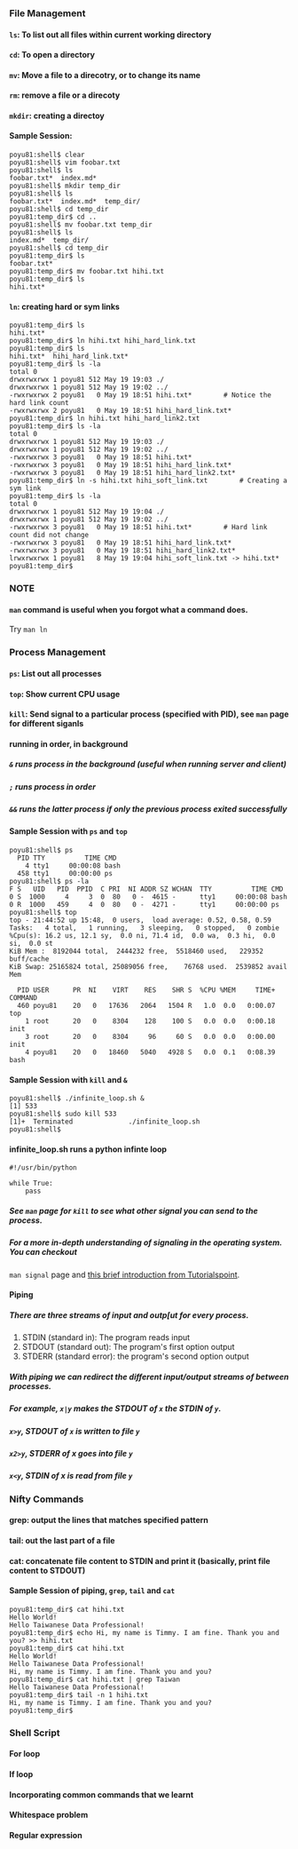 ### File Management
#### `ls`: To list out all files within current working directory 
#### `cd`: To open a directory
#### `mv`: Move a file to a direcotry, or to change its name  
#### `rm`: remove a file or a direcoty 
#### `mkdir`: creating a directoy

#### Sample Session: 
```
poyu81:shell$ clear
poyu81:shell$ vim foobar.txt
poyu81:shell$ ls
foobar.txt*  index.md*
poyu81:shell$ mkdir temp_dir
poyu81:shell$ ls
foobar.txt*  index.md*  temp_dir/
poyu81:shell$ cd temp_dir
poyu81:temp_dir$ cd ..
poyu81:shell$ mv foobar.txt temp_dir
poyu81:shell$ ls
index.md*  temp_dir/
poyu81:shell$ cd temp_dir
poyu81:temp_dir$ ls
foobar.txt*
poyu81:temp_dir$ mv foobar.txt hihi.txt
poyu81:temp_dir$ ls
hihi.txt*

```

#### `ln`: creating hard or sym links

```
poyu81:temp_dir$ ls
hihi.txt*
poyu81:temp_dir$ ln hihi.txt hihi_hard_link.txt
poyu81:temp_dir$ ls
hihi.txt*  hihi_hard_link.txt*
poyu81:temp_dir$ ls -la
total 0
drwxrwxrwx 1 poyu81 512 May 19 19:03 ./
drwxrwxrwx 1 poyu81 512 May 19 19:02 ../
-rwxrwxrwx 2 poyu81   0 May 19 18:51 hihi.txt*  	  # Notice the hard link count
-rwxrwxrwx 2 poyu81   0 May 19 18:51 hihi_hard_link.txt*
poyu81:temp_dir$ ln hihi.txt hihi_hard_link2.txt
poyu81:temp_dir$ ls -la
total 0
drwxrwxrwx 1 poyu81 512 May 19 19:03 ./
drwxrwxrwx 1 poyu81 512 May 19 19:02 ../
-rwxrwxrwx 3 poyu81   0 May 19 18:51 hihi.txt*
-rwxrwxrwx 3 poyu81   0 May 19 18:51 hihi_hard_link.txt*
-rwxrwxrwx 3 poyu81   0 May 19 18:51 hihi_hard_link2.txt*
poyu81:temp_dir$ ln -s hihi.txt hihi_soft_link.txt        # Creating a sym link 
poyu81:temp_dir$ ls -la
total 0
drwxrwxrwx 1 poyu81 512 May 19 19:04 ./
drwxrwxrwx 1 poyu81 512 May 19 19:02 ../
-rwxrwxrwx 3 poyu81   0 May 19 18:51 hihi.txt*		  # Hard link count did not change 	
-rwxrwxrwx 3 poyu81   0 May 19 18:51 hihi_hard_link.txt*
-rwxrwxrwx 3 poyu81   0 May 19 18:51 hihi_hard_link2.txt*
lrwxrwxrwx 1 poyu81   8 May 19 19:04 hihi_soft_link.txt -> hihi.txt*
poyu81:temp_dir$
```

### NOTE 
#### `man` command is useful when you forgot what a command does. 
Try `man ln`

### Process Management 
#### `ps`: List out all processes 
#### `top`: Show current CPU usage 
#### `kill`: Send signal to a particular process (specified with PID), see `man` page for different siganls
 
#### running in order, in background
##### `&` runs process in the background (useful when running server and client)  
##### `;` runs process in order
##### `&&` runs the latter process if only the previous process exited successfully

#### Sample Session with `ps` and `top`
```
poyu81:shell$ ps
  PID TTY          TIME CMD
    4 tty1     00:00:08 bash
  458 tty1     00:00:00 ps
poyu81:shell$ ps -la
F S   UID   PID  PPID  C PRI  NI ADDR SZ WCHAN  TTY          TIME CMD
0 S  1000     4     3  0  80   0 -  4615 -      tty1     00:00:08 bash
0 R  1000   459     4  0  80   0 -  4271 -      tty1     00:00:00 ps
poyu81:shell$ top
top - 21:44:52 up 15:48,  0 users,  load average: 0.52, 0.58, 0.59
Tasks:   4 total,   1 running,   3 sleeping,   0 stopped,   0 zombie
%Cpu(s): 16.2 us, 12.1 sy,  0.0 ni, 71.4 id,  0.0 wa,  0.3 hi,  0.0 si,  0.0 st
KiB Mem :  8192044 total,  2444232 free,  5518460 used,   229352 buff/cache
KiB Swap: 25165824 total, 25089056 free,    76768 used.  2539852 avail Mem

  PID USER      PR  NI    VIRT    RES    SHR S  %CPU %MEM     TIME+ COMMAND
  460 poyu81    20   0   17636   2064   1504 R   1.0  0.0   0:00.07 top
    1 root      20   0    8304    128    100 S   0.0  0.0   0:00.18 init
    3 root      20   0    8304     96     60 S   0.0  0.0   0:00.00 init
    4 poyu81    20   0   18460   5040   4928 S   0.0  0.1   0:08.39 bash
```

#### Sample Session with `kill` and `&`

```
poyu81:shell$ ./infinite_loop.sh &
[1] 533
poyu81:shell$ sudo kill 533
[1]+  Terminated              ./infinite_loop.sh
poyu81:shell$
```
#### infinite_loop.sh runs a python infinte loop 
```
#!/usr/bin/python 

while True:
	pass
```

##### See `man` page for `kill` to see what other signal you can send to the process. 
##### For a more in-depth understanding of signaling in the operating system. You can checkout 
`man signal` page and [this brief introduction from Tutorialspoint](https://www.tutorialspoint.com/inter_process_communication/inter_process_communication_signals.html).
#### Piping 
##### There are three streams of input and outp[ut for every process.
1. STDIN (standard in): The program reads input
2. STDOUT (standard out): The program's first option output 
3. STDERR (standard error): the program's second option output 
##### With piping we can redirect the different input/output streams of between processes. 
##### For example, `x|y` makes the STDOUT of `x` the STDIN of `y`. 
##### `x>y`, STDOUT of `x` is written to file `y`
#####  `x2>y`, STDERR of x goes into file `y`
##### `x<y`, STDIN of x is read from file `y`  

### Nifty Commands 
#### grep: output the lines that matches specified pattern 
#### tail: out the last part of a file
#### cat: concatenate file content to STDIN and print it (basically, print file content to STDOUT)  

#### Sample Session of piping, `grep`, `tail` and `cat`
```
poyu81:temp_dir$ cat hihi.txt
Hello World!
Hello Taiwanese Data Professional!
poyu81:temp_dir$ echo Hi, my name is Timmy. I am fine. Thank you and you? >> hihi.txt
poyu81:temp_dir$ cat hihi.txt
Hello World!
Hello Taiwanese Data Professional!
Hi, my name is Timmy. I am fine. Thank you and you?
poyu81:temp_dir$ cat hihi.txt | grep Taiwan
Hello Taiwanese Data Professional!
poyu81:temp_dir$ tail -n 1 hihi.txt
Hi, my name is Timmy. I am fine. Thank you and you?
poyu81:temp_dir$

```

### Shell Script
#### For loop 
#### If loop 
#### Incorporating common commands that we learnt 
#### Whitespace problem 
#### Regular expression 

